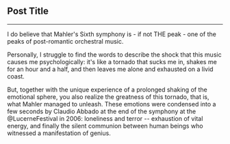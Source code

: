 ## Post Title

---

I do believe that Mahler's Sixth symphony is - if not THE peak - one of the peaks of post-romantic orchestral music.

Personally, I struggle to find the words to describe the shock that this music causes me psychologically: it's like a tornado that sucks me in, shakes me for an hour and a half, and then leaves me alone and exhausted on a livid coast.

But, together with the unique experience of a prolonged shaking of the emotional sphere, you also realize the greatness of this tornado, that is, what Mahler managed to unleash. These emotions were condensed into a few seconds by Claudio Abbado at the end of the symphony at the @LucerneFestival in 2006: loneliness and terror -- exhaustion of vital energy, and finally the silent communion between human beings who witnessed a manifestation of genius.
